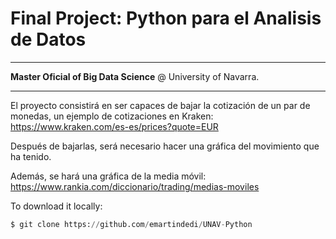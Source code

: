 # Final Project: Python para el Analisis de Datos

---

**Master Oficial of Big Data Science** @ University of Navarra.

---


El proyecto consistirá en ser capaces de bajar la cotización de un par de monedas, un ejemplo de cotizaciones en Kraken:
https://www.kraken.com/es-es/prices?quote=EUR

Después de bajarlas, será necesario hacer una gráfica del movimiento que ha tenido.

Además, se hará una gráfica de la media móvil:
https://www.rankia.com/diccionario/trading/medias-moviles

To download it locally:

```python
$ git clone https://github.com/emartindedi/UNAV-Python
```

